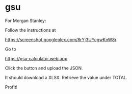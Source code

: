 # gsu

For Morgan Stanley:

Follow the instructions at

https://screenshot.googleplex.com/8rYj3UYcgwKnW8r

Go to 

https://gsu-calculator.web.app

Click the button and upload the JSON.

It should download a XLSX. Retrieve the value under TOTAL.

Profit!
